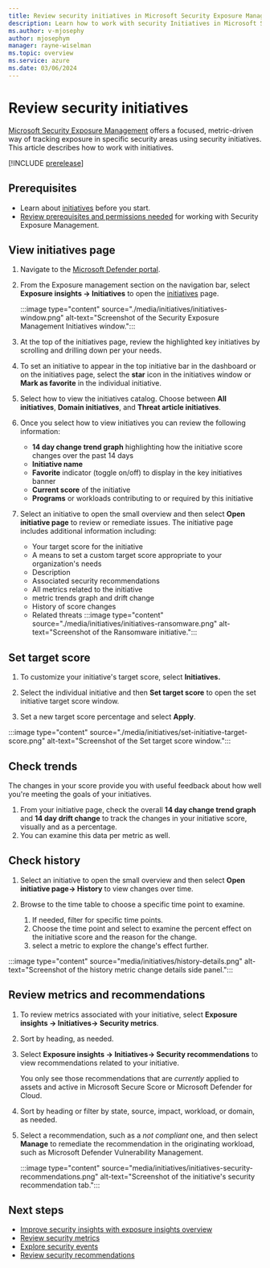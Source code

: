 ```yaml
---
title: Review security initiatives in Microsoft Security Exposure Management
description: Learn how to work with security Initiatives in Microsoft Security Exposure Management.
ms.author: v-mjosephy
author: mjosephym
manager: rayne-wiselman
ms.topic: overview
ms.service: azure
ms.date: 03/06/2024
---
```


# Review security initiatives

[Microsoft Security Exposure Management](microsoft-security-exposure-management.md) offers a focused, metric-driven way of tracking exposure in specific security areas using security initiatives. This article describes how to work with initiatives.

[!INCLUDE [prerelease](../includes//prerelease.md)]

## Prerequisites

- Learn about [initiatives](exposure-insights-overview.md#initiatives) before you start.
- [Review prerequisites and permissions needed](prerequisites.md) for working with Security Exposure Management.

## View initiatives page

1. Navigate to the [Microsoft Defender portal](https://security.microsoft.com/).

1. From the Exposure management section on the navigation bar, select **Exposure insights -> Initiatives** to open the [initiatives](https://security.microsoft.com/exposure-initiatives) page.

    :::image type="content" source="./media/initiatives/initiatives-window.png" alt-text="Screenshot of the Security Exposure Management Initiatives window.":::

1. At the top of the initiatives page, review the highlighted key initiatives by scrolling and drilling down per your needs.

1. To set an initiative to appear in the top initiative bar in the dashboard or on the initiatives page, select the **star** icon in the initiatives window or **Mark as favorite** in the individual initiative.
1. Select how to view the initiatives catalog. Choose between **All initiatives**, **Domain initiatives**, and **Threat article initiatives**.

1. Once you select how to view initiatives you can review the following information:
    - **14 day change trend graph** highlighting how the initiative score changes over the past 14 days
    - **Initiative name**
    - **Favorite** indicator (toggle on/off) to display in the key initiatives banner
    - **Current score** of the initiative
    - **Programs** or workloads contributing to or required by this initiative

1. Select an initiative to open the small overview and then select **Open initiative page** to review or remediate issues. The initiative page includes additional information including:
    - Your target score for the initiative
    - A means to set a custom target score appropriate to your organization's needs
    - Description
    - Associated security recommendations
    - All metrics related to the initiative
    - metric trends graph and drift change
    - History of score changes
    - Related threats
:::image type="content" source="./media/initiatives/initiatives-ransomware.png" alt-text="Screenshot of the Ransomware initiative.":::

## Set target score
1. To customize your initiative's target score, select **Initiatives.**

1. Select the individual initiative and then **Set target score** to open the set initiative target score window.

1. Set a new target score percentage and select **Apply**.

:::image type="content" source="./media/initiatives/set-initiative-target-score.png" alt-text="Screenshot of the Set target score window.":::

## Check trends

The changes in your score provide you with useful feedback about how well you're meeting the goals of your initiatives.

1. From your initiative page, check the overall **14 day change trend graph** and **14 day drift change** to track the changes in your initiative score, visually and as a percentage.
1. You can examine this data per metric as well.

## Check history

1. Select an initiative to open the small overview and then select **Open initiative page-> History** to view changes over time.

1. Browse to the time table to choose a specific time point to examine.
    1. If needed, filter for specific time points.
    1. Choose the time point and select to examine the percent effect on the initiative score and the reason for the change.
    1. select a metric to explore the change's effect further.

:::image type="content" source="media/initiatives/history-details.png" alt-text="Screenshot of the history metric change details side panel.":::

## Review metrics and recommendations

1. To review metrics associated with your initiative, select **Exposure insights -> Initiatives-> Security metrics**.
1. Sort by heading, as needed.
1. Select **Exposure insights -> Initiatives-> Security recommendations** to view recommendations related to your initiative.

    You only see those recommendations that are *currently* applied to assets and active in Microsoft Secure Score or Microsoft Defender for Cloud.

1. Sort by heading or filter by state, source, impact, workload, or domain, as needed.

1. Select a recommendation, such as a *not compliant* one, and then select **Manage** to remediate the recommendation in the originating workload, such as Microsoft Defender Vulnerability Management.

    :::image type="content" source="media/initiatives/initiatives-security-recommendations.png" alt-text="Screenshot of the initiative's security recommendation tab.":::

## Next steps

- [Improve security insights with exposure insights overview](exposure-insights-overview.md)
- [Review security metrics](security-metrics.md)
- [Explore security events](security-events.md)
- [Review security recommendations](security-recommendations.md)
